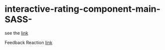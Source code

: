 # interactive-rating-component-main-SASS-
see the [link](https://super-sunflower-c92661.netlify.app/)

Feedback Reaction [link](https://codepen.io/aaroniker/pen/mdyYBPP)
